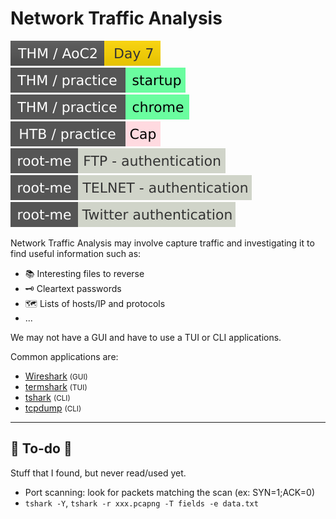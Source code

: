 # Network Traffic Analysis

[![adventofcyber2](../../../_badges/thm/adventofcyber2/day7.svg)](https://tryhackme.com/room/adventofcyber2)
[![startup](../../../_badges/thm-p/startup.svg)](https://tryhackme.com/room/startup)
[![chrome](../../../_badges/thm-p/chrome.svg)](https://tryhackme.com/room/chrome)
[![cap](../../../_badges/htb-p/cap.svg)](https://app.hackthebox.com/machines/Cap)
[![ftp_authentication](../../../_badges/rootme/network/ftp_authentication.svg)](https://www.root-me.org/en/Challenges/Network/FTP-authentication)
[![telnet_authentication](../../../_badges/rootme/network/telnet_authentication.svg)](https://www.root-me.org/en/Challenges/Network/TELNET-authentication)
[![twitter_authentication](../../../_badges/rootme/network/twitter_authentication.svg)](https://www.root-me.org/en/Challenges/Network/Twitter-authentication-101)

<div class="row row-cols-lg-2"><div>

Network Traffic Analysis may involve capture traffic and investigating it to find useful information such as:

* 📚 Interesting files to reverse
* 🗝️ Cleartext passwords
* 🗺️ Lists of hosts/IP and protocols
* ...

We may not have a GUI and have to use a TUI or CLI applications.
</div><div>

Common applications are:

* [Wireshark](/operating-systems/networking/others/tools/wireshark/index.md) <small>(GUI)</small>
* [termshark](/operating-systems/networking/commands/index.md#command-termshark) <small>(TUI)</small>
* [tshark](/operating-systems/networking/commands/index.md#command-tshark) <small>(CLI)</small>
* [tcpdump](/operating-systems/networking/commands/index.md#command-tcpdump) <small>(CLI)</small>
</div></div>

<hr class="sep-both">

## 👻 To-do 👻

Stuff that I found, but never read/used yet.

<div class="row row-cols-lg-2"><div>

* Port scanning: look for packets matching the scan (ex: SYN=1;ACK=0)
* `tshark -Y`, `tshark -r xxx.pcapng -T fields -e data.txt`
</div><div>
</div></div>